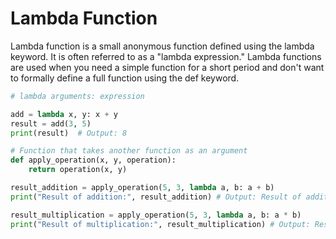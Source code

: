 # Lambda Function

Lambda function is a small anonymous function defined using the lambda keyword. It is often referred to as a "lambda expression." Lambda functions are used when you need a simple function for a short period and don't want to formally define a full function using the def keyword.

```py
# lambda arguments: expression

add = lambda x, y: x + y
result = add(3, 5)
print(result)  # Output: 8
```

```py
# Function that takes another function as an argument
def apply_operation(x, y, operation):
    return operation(x, y)

result_addition = apply_operation(5, 3, lambda a, b: a + b)
print("Result of addition:", result_addition) # Output: Result of addition: 8

result_multiplication = apply_operation(5, 3, lambda a, b: a * b)
print("Result of multiplication:", result_multiplication) # Output: Result of multiplication: 15
```
